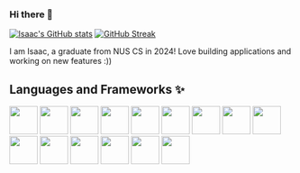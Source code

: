 ### Hi there 👋


[![Isaac's GitHub stats](https://github-readme-stats.vercel.app/api?username=iztanpy&theme=jolly&count_private=true)](https://github.com/anuraghazra/github-readme-stats)
[![GitHub Streak](https://github-readme-streak-stats.herokuapp.com/?user=iztanpy)](https://git.io/streak-stats)


I am Isaac, a graduate from NUS CS in 2024! Love building applications and working on new features :))

## Languages and Frameworks ✨
<div id="icons"> 
  <img src="https://cdn.jsdelivr.net/gh/devicons/devicon/icons/python/python-original.svg" height="50" width="50"/>
  <img src="https://cdn.jsdelivr.net/gh/devicons/devicon/icons/react/react-original.svg" height="50" width="50" />
  <img src="https://cdn.jsdelivr.net/gh/devicons/devicon/icons/java/java-original.svg" height="50" width="50" />
  <img src="https://cdn.jsdelivr.net/gh/devicons/devicon/icons/javascript/javascript-original.svg" height="50" width="50" />
  <img src="https://cdn.jsdelivr.net/gh/devicons/devicon/icons/android/android-original.svg" height="50" width="50" />
  <img src="https://cdn.jsdelivr.net/gh/devicons/devicon/icons/git/git-original.svg" height="50" width="50"/>
  <img src="https://cdn.jsdelivr.net/gh/devicons/devicon/icons/postgresql/postgresql-original.svg" height="50" width="50"/>
  <img src="https://cdn.jsdelivr.net/gh/devicons/devicon@latest/icons/amazonwebservices/amazonwebservices-original-wordmark.svg" height="50" width="50" />
  <img src="https://cdn.jsdelivr.net/gh/devicons/devicon/icons/typescript/typescript-original.svg" height="50" width="50"/>  
  <img src="https://cdn.jsdelivr.net/gh/devicons/devicon@latest/icons/docker/docker-original.svg" height="50" width="50" />
  <img src="https://cdn.jsdelivr.net/gh/devicons/devicon@latest/icons/fastapi/fastapi-original.svg" height="50" width="50"/>
  <img src="https://cdn.jsdelivr.net/gh/devicons/devicon@latest/icons/postman/postman-original.svg" height="50" width="50"/>
  <img src="https://cdn.jsdelivr.net/gh/devicons/devicon@latest/icons/pytest/pytest-original.svg" height="50" width="50"/>
  <img src="https://cdn.jsdelivr.net/gh/devicons/devicon@latest/icons/unifiedmodelinglanguage/unifiedmodelinglanguage-original.svg" height="50" width="50"/>
            <img src="https://cdn.jsdelivr.net/gh/devicons/devicon@latest/icons/materialui/materialui-original.svg" height="50" width="50" />
          
          
          
          
  
          
  
          
          
          
</div>

<!--
**iztanpy/iztanpy** is a ✨ _special_ ✨ repository because its `README.md` (this file) appears on your GitHub profile.

Here are some ideas to get you started:

- 🔭 I’m currently working on ...
- 🌱 I’m currently learning ...
- 👯 I’m looking to collaborate on ...
- 🤔 I’m looking for help with ...
- 💬 Ask me about ...
- 📫 How to reach me: ...
- 😄 Pronouns: ...
- ⚡ Fun fact: ...
-->

